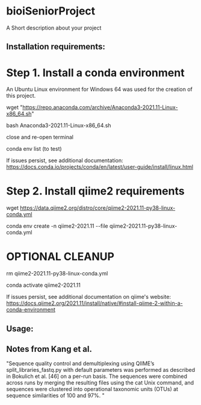 # bioiSeniorProject
A Short description about your project

## Installation requirements:

# Step 1. Install a conda environment
An Ubuntu Linux environment for Windows 64 was used for the creation of this project.

wget "https://repo.anaconda.com/archive/Anaconda3-2021.11-Linux-x86_64.sh"

bash Anaconda3-2021.11-Linux-x86_64.sh

close and re-open terminal

conda env list (to test)

If issues persist, see additional documentation: https://docs.conda.io/projects/conda/en/latest/user-guide/install/linux.html

# Step 2. Install qiime2 requirements
wget https://data.qiime2.org/distro/core/qiime2-2021.11-py38-linux-conda.yml

conda env create -n qiime2-2021.11 --file qiime2-2021.11-py38-linux-conda.yml

# OPTIONAL CLEANUP
rm qiime2-2021.11-py38-linux-conda.yml

conda activate qiime2-2021.11

If issues persist, see additional documentation on qiime's website: https://docs.qiime2.org/2021.11/install/native/#install-qiime-2-within-a-conda-environment

## Usage:

## Notes from Kang et al.
"Sequence quality control and demultiplexing using QIIME’s split_libraries_fastq.py with default parameters was performed as described in Bokulich et al. [46] on a per-run basis. The sequences were combined across runs by merging the resulting files using the cat Unix command, and sequences were clustered into operational taxonomic units (OTUs) at sequence similarities of 100 and 97%. "
